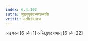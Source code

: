```yaml
---
index: 6.4.102
sutra: श्रुशृणुपॄकृवृभ्यश्छन्दसि
vritti: adhikara
---
```


 अङ्गस्य [6।4।1]  असिद्धवदत्राभात् [6।4।22] 